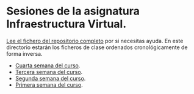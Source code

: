 # Sesiones de la asignatura Infraestructura Virtual.

[Lee el fichero del repositorio completo](../README.md) por si
necesitas ayuda. En este directorio estarán los ficheros de clase
ordenados cronológicamente de forma inversa.

* [Cuarta semana del curso](semana-04.md).
* [Tercera semana del curso](semana-03.md).
* [Segunda semana del curso](semana-02.md).
* [Primera semana del curso](semana-01.md).
